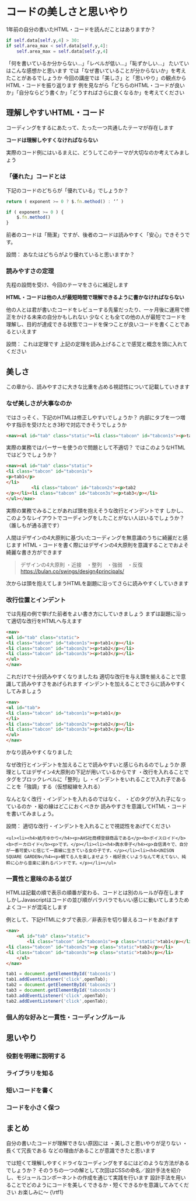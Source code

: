 # コードの美しさと思いやり
1年前の自分の書いたHTML・コードを読んだことはありますか？

```Python
if self.data[self.y,4] > 30:
if self.area_max < self.data[self.y,4]:
	self.area_max = self.data[self.y,4]
```

「何を書いているか分からない…」「レベルが低い…」「恥ずかしい…」
たいていはこんな感想かと思います
では「なぜ書いていることが分からないか」を考えたことがあるでしょうか
今回の講座では「美しさ」と「思いやり」の観点からHTML・コードを振り返ります
例を見ながら「どちらのHTML・コードが良いか」「自分ならどう書くか」「どうすればさらに良くなるか」を考えてください

## 理解しやすいHTML・コード
コーディングをするにあたって、たった一つ共通したテーマが存在します

**コードは理解しやすくなければならない**

実際のコード例にはいるまえに、どうしてこのテーマが大切なのか考えてみましょう
### 「優れた」コードとは
下記のコードのどちらが「優れている」でしょうか？

```Javascript
return ( exponent >= 0 ? $.fn.method() : ‘’ )
```

```Javascript
if ( exponent >= 0 ) {
	$.fn.method()
}
```

前者のコードは「簡潔」ですが、後者のコードは読みやすく「安心」できそうです。

設問：
あなたはどちらがより優れていると思いますか？

### 読みやすさの定理
先程の設問を受け、今回のテーマをさらに補足します

**HTML・コードは他の人が最短時間で理解できるように書かなければならない**

他の人とは君が書いたコードをレビューする先輩だったり、一ヶ月後に運用で修正をかける未来の自分かもしれない
少なくとも全ての他の人が最短でコードを理解し、目的が達成できる状態でコードを保つことが良いコードを書くことであるといえます

設問：
これは定理です
上記の定理を読み上げることで感覚と概念を頭に入れてください

## 美しさ
この章から、読みやすさに大きな比重を占める視認性について記載していきます

### なぜ美しさが大事なのか
ではさっそく、下記のHTMLは修正しやすいでしょうか？
内部にタブを一つ増やす指示を受けたとき3秒で対応できそうでしょうか

```HTML
<nav><ul id="tab" class="static"><li class="tabcon" id="tabcon1s"><p>tab1</p></li><li class="tabcon" id="tabcon2s"><p>tab2</p></li></ul></nav>
```

実際の業務ではパーサーを使うので問題として不適切？
ではこのようなHTMLではどうでしょうか？

```HTML
<nav><ul id="tab" class="static">
<li class="tabcon" id="tabcon1s">
<p>tab1</p>
</li>
	　    <li class="tabcon" id="tabcon2s"><p>tab2
</p></li><li class="tabcon" id="tabcon3s"><p>tab3</p></li>
</ul></nav>
```

実際の業務でみることがあれば頭を抱えそうな改行とインデントです
しかし、このようなレイアウトでコーディングをしたことがない人はいるでしょうか？
（誰しもが通る道です）

人間はデザインの4大原則に基づいたコーディングを無意識のうちに綺麗だと感じます
HTML・コードを書く際にはデザインの4大原則を意識することでおよそ綺麗な書き方ができます

> デザインの4大原則
> ・近接　・整列　・強弱　・反復
> https://bulan.co/swings/design4principals/

次からは頭を抱えてしまうHTMLを副題に沿ってさらに読みやすくしていきます

### 改行位置とインデント
では先程の例で挙げた前者をよい書き方にしていきましょう
まずは副題に沿って適切な改行をHTMLへ与えます

```HTML
<nav>
<ul id="tab" class="static">
<li class="tabcon" id="tabcon1s"><p>tab1</p></li>
<li class="tabcon" id="tabcon2s"><p>tab2</p></li>
<li class="tabcon" id="tabcon3s"><p>tab3</p></li>
</ul>
</nav>
```

これだけで十分読みやすくなりましたね
適切な改行を与え頭を揃えることで意識して読みやすさをあげられます
インデントを加えることでさらに読みやすくしてみましょう

```HTML
<nav>
<ul id="tab">
<li class="tabcon" id="tabcon1s"><p>tab1</p>
</li>
<li class="tabcon" id="tabcon2s"><p>tab2</p></li>
<li class="tabcon" id="tabcon3s"><p>tab3</p></li>
</ul>
</nav>
```

かなり読みやすくなりました

なぜ改行とインデントを加えることで読みやすいと感じられるのでしょうか
原理としてはデザイン4大原則の下記が用いているからです
・改行を入れることでタグをブロックレベルに「整列」し
・インデントをいれることで入れ子であることを「強調」する（仮想縦線を入れる）

なんとなく改行・インデントを入れるのではなく、
・どのタグが入れ子になっているのか
・縦の線はどこにおくべきか
読みやすさを意識してHTML・コードを書いてみましょう。

設問：
適切な改行・インデントを入れることで視認性をあげてください

```
<ul><li><h4>結月ゆかり</h4><p>AHS社商標登録商品である</p><b>ボイスロイド</b><b>ボーカロイド</b><p>です。</p></li><li><h4>輿水幸子</h4><p>自信満々で、自分が一番可愛いと信じて一直線に生きている女の子です。</p></li><li><h4>UNISON SQUARE GARDEN</h4><p>観てる人を楽しませよう・格好良くいようなんて考えてない、純粋に心から音楽に浸れるバンドです。</p></li></ul>
```

### 一貫性と意味のある並び
HTMLは記載の順で表示の順番が変わる、コードとは別のルールが存在します
しかしJavascriptはコードの並び順がバラバラでもいい感じに動いてしまうため
よくコードが混沌とします

例として、下記HTMLにタブで表示／非表示を切り替えるコードをあげます

```HTML
<nav>
	<ul id="tab" class="static">
		<li class="tabcon" id="tabcon1s"><p class="static">tab1</p></li>
<li class="tabcon" id="tabcon2s"><p class="static">tab2</p></li>
<li class="tabcon" id="tabcon3s"><p class="static">tab3</p></li>
	</ul>
</nav>
```

```Javascript
tab1 = document.getElementById('tabcon1s')
tab1.addEventListener('click',openTab);
tab2 = document.getElementById('tabcon2s')
tab3 = document.getElementById('tabcon3s')
tab3.addEventListener('click',openTab);
tab2.addEventListener('click',openTab);
```

### 個人的な好みと一貫性・コーディングルール

## 思いやり
### 役割を明確に説明する
### ライブラリを知る
### 短いコードを書く
### コードを小さく保つ

## まとめ
自分の書いたコードが理解できない原因には
・美しさと思いやりが足りない
・長くて冗長である
などの理由があることが意識できたと思います

では短くて理解しやすくドライなコーディングをするにはどのような方法があるでしょうか？
そのうちの一つの解として次回はCSSの命名／設計手法を紹介し、モジュールコンポーネントの作成を通じて実践を行います
設計手法を用いることでどのようにコードを美しくできるか・短くできるかを意識してみてください
お楽しみに～
{\rtf1}